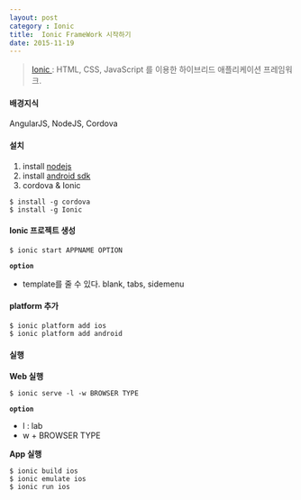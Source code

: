 ```yaml
---
layout: post
category : Ionic
title:  Ionic FrameWork 시작하기
date: 2015-11-19
---
```


> <a href="http://ionicframework.com/">Ionic </a> : HTML, CSS, JavaScript 를 이용한 하이브리드 애플리케이션 프레임워크.

#### 배경지식
AngularJS, NodeJS, Cordova

<div class="divider"></div>

#### 설치
1. install <a href="https://nodejs.org">nodejs</a>
2. install <a href="http://developer.android.com/sdk/installing/index.html">android sdk</a>
3. cordova & Ionic

```
$ install -g cordova
$ install -g Ionic
```

<div class="divider"></div>

#### Ionic 프로젝트 생성
```
$ ionic start APPNAME OPTION
```
**`option`**
- template를 줄 수 있다.
blank, tabs, sidemenu

<div class="divider"></div>

#### platform 추가
```
$ ionic platform add ios
$ ionic platform add android
```

<div class="divider"></div>

#### 실행

**Web 실행**

```
$ ionic serve -l -w BROWSER TYPE
```

**`option`**
- l : lab
- w + BROWSER TYPE

**App 실행**

```
$ ionic build ios
$ ionic emulate ios
$ ionic run ios
```
